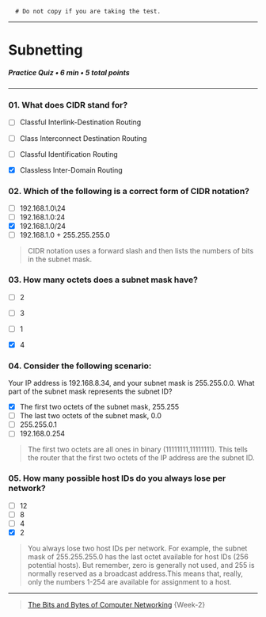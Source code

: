 ```
  # Do not copy if you are taking the test.
```
--- 

# Subnetting   
##### Practice Quiz • 6 min • 5 total points 
----- 


### 01.  What does CIDR stand for?
    
- [ ]  Classful Interlink-Destination Routing    
- [ ]  Class Interconnect Destination Routing    
- [ ]  Classful Identification Routing    
- [x]  Classless Inter-Domain Routing  


### 02.  Which of the following is a correct form of CIDR notation?
    
- [ ]  192.168.1.0\24    
- [ ]  192.168.1.0:24    
- [x]  192.168.1.0/24    
- [ ]  192.168.1.0 + 255.255.255.0   
> CIDR notation uses a forward slash and then lists the numbers of bits in the subnet mask. 

### 03.  How many octets does a subnet mask have?
    
- [ ]  2    
- [ ]  3    
- [ ]  1    
- [x]  4   


### 04.  Consider the following scenario:

Your IP address is 192.168.8.34, and your subnet mask is 255.255.0.0. What part of the subnet mask represents the subnet ID?
    
- [x]  The first two octets of the subnet mask, 255.255    
- [ ]  The last two octets of the subnet mask, 0.0    
- [ ]  255.255.0.1    
- [ ]  192.168.0.254  
> The first two octets are all ones in binary (11111111,11111111). This tells the router that the first two octets of the IP address are the subnet ID.

### 05.  How many possible host IDs do you always lose per network?
    
- [ ]  12    
- [ ]  8    
- [ ]  4    
- [x]  2   
  
> You always lose two host IDs per network. For example, the subnet mask of 255.255.255.0 has the last octet available for host IDs (256 potential hosts). But remember, zero is generally not used, and 255 is normally reserved as a broadcast address.This means that, really, only the numbers 1-254 are available for assignment to a host. 
        

--- 
> [The Bits and Bytes of Computer Networking](https://www.coursera.org/learn/computer-networking/) {Week-2} 
